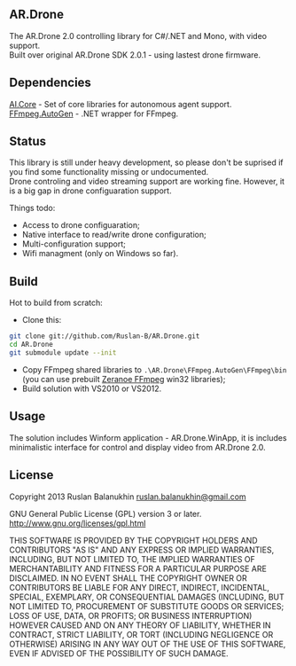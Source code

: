 ## AR.Drone

The AR.Drone 2.0 controlling library for C#/.NET and Mono, with video support.  
Built over original AR.Drone SDK 2.0.1 - using lastest drone firmware.

## Dependencies

[AI.Core](https://github.com/Ruslan-B/AI.Core) - Set of core libraries for autonomous agent support.
[FFmpeg.AutoGen](https://github.com/Ruslan-B/FFmpeg.AutoGen) - .NET wrapper for FFmpeg.  

## Status

This library is still under heavy development, 
so please don't be suprised if you find some functionality missing or undocumented.  
Drone controling and video streaming support are working fine.
However, it is a big gap in drone configuaration support.

Things todo:
- Access to drone configuaration;
- Native interface to read/write drone configuration;
- Multi-configuration support;
- Wifi managment (only on Windows so far).

## Build

Hot to build from scratch:  
- Clone this:

```bash
git clone git://github.com/Ruslan-B/AR.Drone.git   
cd AR.Drone   
git submodule update --init   
```  

- Copy FFmpeg shared libraries to `.\AR.Drone\FFmpeg.AutoGen\FFmpeg\bin` 
(you can use prebuilt [Zeranoe FFmpeg](http://ffmpeg.zeranoe.com/builds/) win32 libraries);
- Build solution with VS2010 or VS2012.

## Usage

The solution includes Winform application - AR.Drone.WinApp, it is includes minimalistic interface 
for control and display video from AR.Drone 2.0.

## License

Copyright 2013 Ruslan Balanukhin ruslan.balanukhin@gmail.com

GNU General Public License (GPL) version 3 or later.  
http://www.gnu.org/licenses/gpl.html

THIS SOFTWARE IS PROVIDED BY THE COPYRIGHT HOLDERS AND CONTRIBUTORS
"AS IS" AND ANY EXPRESS OR IMPLIED WARRANTIES, INCLUDING, BUT NOT
LIMITED TO, THE IMPLIED WARRANTIES OF MERCHANTABILITY AND FITNESS FOR
A PARTICULAR PURPOSE ARE DISCLAIMED. IN NO EVENT SHALL THE COPYRIGHT
OWNER OR CONTRIBUTORS BE LIABLE FOR ANY DIRECT, INDIRECT, INCIDENTAL,
SPECIAL, EXEMPLARY, OR CONSEQUENTIAL DAMAGES (INCLUDING, BUT NOT
LIMITED TO, PROCUREMENT OF SUBSTITUTE GOODS OR SERVICES; LOSS OF USE,
DATA, OR PROFITS; OR BUSINESS INTERRUPTION) HOWEVER CAUSED AND ON ANY
THEORY OF LIABILITY, WHETHER IN CONTRACT, STRICT LIABILITY, OR TORT
(INCLUDING NEGLIGENCE OR OTHERWISE) ARISING IN ANY WAY OUT OF THE USE
OF THIS SOFTWARE, EVEN IF ADVISED OF THE POSSIBILITY OF SUCH DAMAGE.